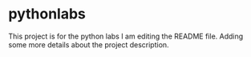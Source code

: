 # pythonlabs
This project is for the python labs
I am editing the README file. Adding some more details about the project description.
